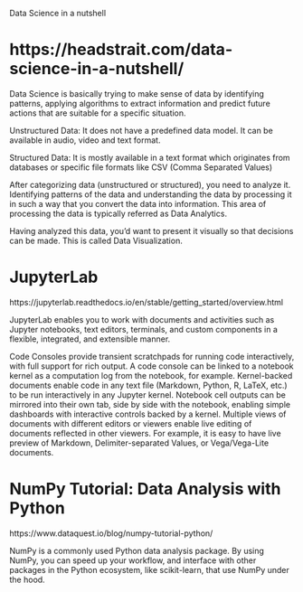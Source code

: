 Data Science in a nutshell
<h1>https://headstrait.com/data-science-in-a-nutshell/</h1>

Data Science is basically trying to make sense of data by identifying patterns, applying algorithms to extract information and predict future actions that are suitable for a specific situation.

Unstructured Data: It does not have a predefined data model. It can be available in audio, video and text format.

Structured Data: It is mostly available in a text format which originates from databases or specific file formats like CSV (Comma Separated Values)

After categorizing data (unstructured or structured), you need to analyze it. Identifying patterns of the data and understanding the data by processing it in such a way that you convert the data into information. This area of processing the data is typically referred as Data Analytics.

Having analyzed this data, you’d want to present it visually so that decisions can be made. This is called Data Visualization.



<h1>JupyterLab</h1>
https://jupyterlab.readthedocs.io/en/stable/getting_started/overview.html

JupyterLab enables you to work with documents and activities such as Jupyter notebooks, text editors, terminals, and custom components in a flexible, integrated, and extensible manner.

Code Consoles provide transient scratchpads for running code interactively, with full support for rich output. A code console can be linked to a notebook kernel as a computation log from the notebook, for example.
Kernel-backed documents enable code in any text file (Markdown, Python, R, LaTeX, etc.) to be run interactively in any Jupyter kernel.
Notebook cell outputs can be mirrored into their own tab, side by side with the notebook, enabling simple dashboards with interactive controls backed by a kernel.
Multiple views of documents with different editors or viewers enable live editing of documents reflected in other viewers. For example, it is easy to have live preview of Markdown, Delimiter-separated Values, or Vega/Vega-Lite documents.


<h1>​​​​NumPy Tutorial: Data Analysis with Python</h1>
https://www.dataquest.io/blog/numpy-tutorial-python/

NumPy is a commonly used Python data analysis package. By using NumPy, you can speed up your workflow, and interface with other packages in the Python ecosystem, like scikit-learn, that use NumPy under the hood.


